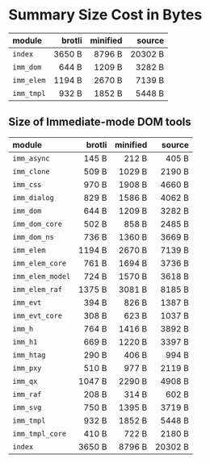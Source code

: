 # Summary Size Cost in Bytes

| module           |   brotli | minified |   source |
|:-----------------|---------:|---------:|---------:|
| `index`          |   3650 B |   8796 B |  20302 B |
| `imm_dom`        |    644 B |   1209 B |   3282 B |
| `imm_elem`       |   1194 B |   2670 B |   7139 B |
| `imm_tmpl`       |    932 B |   1852 B |   5448 B |


## Size of Immediate-mode DOM tools

| module           |   brotli | minified |   source |
|:-----------------|---------:|---------:|---------:|
| `imm_async`      |    145 B |    212 B |    405 B |
| `imm_clone`      |    509 B |   1029 B |   2190 B |
| `imm_css`        |    970 B |   1908 B |   4660 B |
| `imm_dialog`     |    829 B |   1586 B |   4062 B |
| `imm_dom`        |    644 B |   1209 B |   3282 B |
| `imm_dom_core`   |    502 B |    858 B |   2485 B |
| `imm_dom_ns`     |    736 B |   1360 B |   3669 B |
| `imm_elem`       |   1194 B |   2670 B |   7139 B |
| `imm_elem_core`  |    761 B |   1694 B |   3736 B |
| `imm_elem_model` |    724 B |   1570 B |   3618 B |
| `imm_elem_raf`   |   1375 B |   3081 B |   8185 B |
| `imm_evt`        |    394 B |    826 B |   1387 B |
| `imm_evt_core`   |    308 B |    623 B |   1037 B |
| `imm_h`          |    764 B |   1416 B |   3892 B |
| `imm_h1`         |    669 B |   1220 B |   3397 B |
| `imm_htag`       |    290 B |    406 B |    994 B |
| `imm_pxy`        |    510 B |    977 B |   2119 B |
| `imm_qx`         |   1047 B |   2290 B |   4908 B |
| `imm_raf`        |    208 B |    314 B |    602 B |
| `imm_svg`        |    750 B |   1395 B |   3719 B |
| `imm_tmpl`       |    932 B |   1852 B |   5448 B |
| `imm_tmpl_core`  |    410 B |    722 B |   2180 B |
| `index`          |   3650 B |   8796 B |  20302 B |

